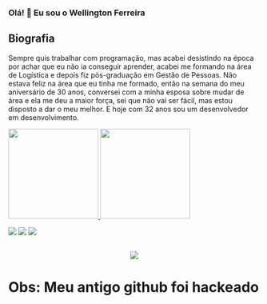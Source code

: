 ### Olá! 👋 Eu sou o Wellington Ferreira

## Biografia

Sempre quis trabalhar com programação, mas acabei desistindo na época por achar que eu não ia conseguir aprender, acabei me formando na área de Logística e depois fiz pós-graduação em Gestão de Pessoas. Não estava feliz na área que eu tinha me formado, então na semana do meu aniversário de 30 anos, conversei com a minha esposa sobre mudar de área e ela me deu a maior força, sei que não vai ser fácil, mas estou disposto a dar o meu melhor. E hoje com 32 anos sou um desenvolvedor em desenvolvimento.

<a href="https://github.com/Wellingtonfs-dev">
  <img height="180em" src="https://github-readme-stats.vercel.app/api?username=Wellingtonfs-dev&show_icons=true&theme=dark&include_all_commits=true&count_private=true"/>
  <img height="180em" src="https://github-readme-stats.vercel.app/api/top-langs/?username=Wellingtonfs-dev&layout=compact&langs_count=7&theme=dark"/>
</div>

 <a href="https://www.instagram.com/wellington_006/" target="_blank"><img src="https://img.shields.io/badge/-Instagram-%23E4405F?style=for-the-badge&logo=instagram&logoColor=white" target="_blank"></a>
 	 <a href = "mailto:wellingtonfs50@gmail.com"><img src="https://img.shields.io/badge/-Gmail-%23333?style=for-the-badge&logo=gmail&logoColor=white" target="_blank"></a>
  <a href="https://www.linkedin.com/in/wellington-ferreira-da-silva/" target="_blank"><img src="https://img.shields.io/badge/-LinkedIn-%230077B5?style=for-the-badge&logo=linkedin&logoColor=white" target="_blank"></a> 

##

<p align="center">
  <a href="https://skillicons.dev">
    <img src="https://skillicons.dev/icons?i=java,cs,js,python,nodejs,dotnet,html,css,mysql,git,github" />
  </a>
</p>

# Obs: Meu antigo github foi hackeado


 
  
